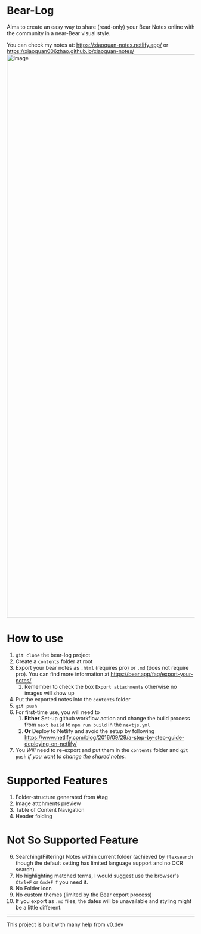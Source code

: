 
# Bear-Log
Aims to create an easy way to share (read-only) your Bear Notes online with the community in a near-Bear visual style. 

You can check my notes at: https://xiaoquan-notes.netlify.app/ or https://xiaoquan006zhao.github.io/xiaoquan-notes/
<img width="1511" alt="image" src="https://github.com/user-attachments/assets/fb085915-140d-4691-9404-bd2befaf1611" />

# How to use
1. `git clone` the bear-log project
2. Create a `contents` folder at root
3. Export your bear notes as `.html` (requires pro) or `.md` (does not require pro). You can find more information at https://bear.app/faq/export-your-notes/
   1. Remember to check the box `Export attachments` otherwise no images will show up
4. Put the exported notes into the `contents` folder
5. `git push`
6. For first-time use, you will need to
    1. **Either** Set-up github workflow action and change the build process from `next build` to `npm run build` in the `nextjs.yml`
    2. **Or** Deploy to Netlify and avoid the setup by following https://www.netlify.com/blog/2016/09/29/a-step-by-step-guide-deploying-on-netlify/
7. You *Will* need to re-export and put them in the `contents` folder and `git push` *if you want to change the shared notes.*

# Supported Features
1. Folder-structure generated from #tag
2. Image attchments preview
3. Table of Content Navigation
4. Header folding

# Not So Supported Feature
6. Searching(Filtering) Notes within current folder (achieved by `flexsearch` though the default setting has limited language support and no OCR search).
7. No highlighting matched terms, I would suggest use the browser's `Ctrl+F` or `Cmd+F` if you need it.
8. No Folder icon 
9. No custom themes (limited by the Bear export process)
10. If you export as `.md` files, the dates will be unavailable and styling might be a little different.

---
This project is built with many help from [v0.dev ](https://v0.dev/)
